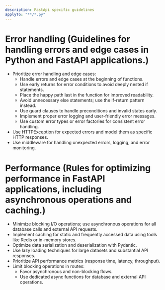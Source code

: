 ```yaml
---
description: FastApi specific guidelines
applyTo: "**/*.py"
---
```


# Error handling (Guidelines for handling errors and edge cases in Python and FastAPI applications.)
- Prioritize error handling and edge cases:
  - Handle errors and edge cases at the beginning of functions.
  - Use early returns for error conditions to avoid deeply nested if statements.
  - Place the happy path last in the function for improved readability.
  - Avoid unnecessary else statements; use the if-return pattern instead.
  - Use guard clauses to handle preconditions and invalid states early.
  - Implement proper error logging and user-friendly error messages.
  - Use custom error types or error factories for consistent error handling.
- Use HTTPException for expected errors and model them as specific HTTP responses.
- Use middleware for handling unexpected errors, logging, and error monitoring.

# Performance (Rules for optimizing performance in FastAPI applications, including asynchronous operations and caching.)

- Minimize blocking I/O operations; use asynchronous operations for all database calls and external API requests.
- Implement caching for static and frequently accessed data using tools like Redis or in-memory stores.
- Optimize data serialization and deserialization with Pydantic.
- Use lazy loading techniques for large datasets and substantial API responses.
- Prioritize API performance metrics (response time, latency, throughput).
- Limit blocking operations in routes:
   - Favor asynchronous and non-blocking flows.
   - Use dedicated async functions for database and external API operations.
